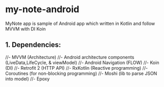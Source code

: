 # my-note-android
MyNote app is sample of Android app which written in Kotlin and follow MVVM with DI Koin

## 1. Dependencies:
//- MVVM (Architecture)
//- Android architecture components (LiveData,LifeCycle, & viewModel)
//- Android Navigation (FLOW)
//- Koin (DI)
//- Retrofit 2 (HTTP API)
//- RxKotlin (Reactive programming)
//- Coroutines (for non-blocking programming)
//- Moshi (lib to parse JSON into model)
//- Epoxy

